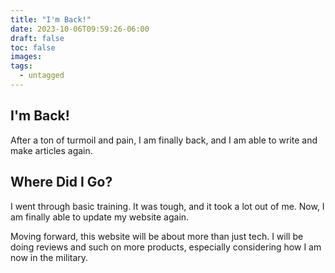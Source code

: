 ```yaml
---
title: "I'm Back!"
date: 2023-10-06T09:59:26-06:00
draft: false
toc: false
images:
tags:
  - untagged
---
```

## I'm Back!
After a ton of turmoil and pain, I am finally back, and I am able to write and make articles again. 

## Where Did I Go?
I went through basic training. It was tough, and it took a lot out of me. Now, I am finally able to update my website again. 

Moving forward, this website will be about more than just tech. I will be doing reviews and such on more products, especially considering how I am now in the military.
